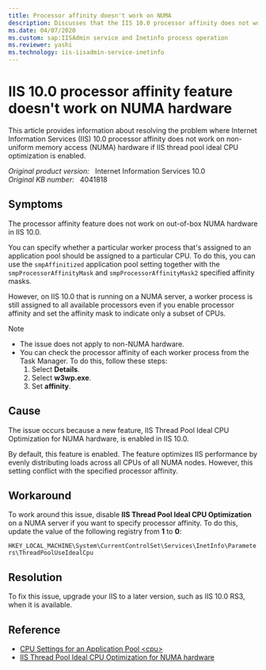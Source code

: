 ```yaml
---
title: Processor affinity doesn't work on NUMA
description: Discusses that the IIS 10.0 processor affinity does not work on NUMA hardware. Provides a resolution.
ms.date: 04/07/2020
ms.custom: sap:IISAdmin service and Inetinfo process operation
ms.reviewer: yashi
ms.technology: iis-iisadmin-service-inetinfo
---
```

# IIS 10.0 processor affinity feature doesn't work on NUMA hardware

This article provides information about resolving the problem where Internet Information Services (IIS) 10.0 processor affinity does not work on non-uniform memory access (NUMA) hardware if IIS thread pool ideal CPU optimization is enabled.

_Original product version:_ &nbsp; Internet Information Services 10.0  
_Original KB number:_ &nbsp; 4041818

## Symptoms

The processor affinity feature does not work on out-of-box NUMA hardware in IIS 10.0.  

You can specify whether a particular worker process that's assigned to an application pool should be assigned to a particular CPU. To do this, you can use the `smpAffinitized` application pool setting together with the `smpProcessorAffinityMask` and `smpProcessorAffinityMask2` specified affinity masks.

However, on IIS 10.0 that is running on a NUMA server, a worker process is still assigned to all available processors even if you enable processor affinity and set the affinity mask to indicate only a subset of CPUs.  

> [!NOTE]
>
> - The issue does not apply to non-NUMA hardware.
> - You can check the processor affinity of each worker process from the Task Manager. To do this, follow these steps:
>    1. Select **Details**.
>    2. Select **w3wp.exe**.
>    3. Set **affinity**.

## Cause

The issue occurs because a new feature, IIS Thread Pool Ideal CPU Optimization for NUMA hardware, is enabled in IIS 10.0.

By default, this feature is enabled. The feature optimizes IIS performance by evenly distributing loads across all CPUs of all NUMA nodes. However, this setting conflict with the specified processor affinity.

## Workaround

To work around this issue, disable **IIS Thread Pool Ideal CPU Optimization** on a NUMA server if you want to specify processor affinity. To do this, update the value of the following registry from **1** to **0**:

`HKEY_LOCAL_MACHINE\System\CurrentControlSet\Services\InetInfo\Parameters\ThreadPoolUseIdealCpu`

## Resolution

To fix this issue, upgrade your IIS to a later version, such as IIS 10.0 RS3, when it is available.

## Reference

- [CPU Settings for an Application Pool \<cpu>](/iis/configuration/system.applicationhost/applicationpools/add/cpu)
- [IIS Thread Pool Ideal CPU Optimization for NUMA hardware](/iis/get-started/whats-new-in-iis-10/thread-pool-ideal-cpu-numa-optimization)
